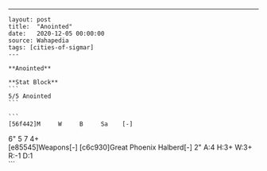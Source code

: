 ---
    layout: post
    title:  "Anointed"
    date:   2020-12-05 00:00:00
    source: Wahapedia
    tags: [cities-of-sigmar]
    ---
    
    **Anointed**
    
    **Stat Block**
    ```
    5/5 Anointed
    ```
    
    ```
    [56f442]M     W     B     Sa    [-]
6"    5     7     4+    
[e85545]Weapons[-]
[c6c930]Great Phoenix Halberd[-]
2"     A:4    H:3+   W:3+   R:-1   D:1   
    ```
    
    
    